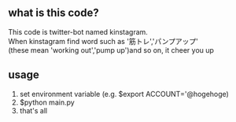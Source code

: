 ## what is this code?
This code is twitter-bot named kinstagram.<br>
When kinstagram find word such as '筋トレ','パンプアップ'<br>(these mean 'working out','pump up')and so on, it cheer you up

## usage
1. set environment variable (e.g. $export ACCOUNT='@hogehoge)
2. $python main.py
3. that's all



